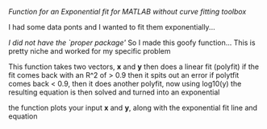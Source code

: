 *Function for an Exponential fit for MATLAB without curve fitting toolbox*

I had some data ponts and I wanted to fit them exponentially...

*I did not have the `proper package'* So I made this goofy function...
This is pretty niche and worked for my specific problem

This function takes two vectors, **x** and **y** then does a linear fit (polyfit)
if the fit comes back with an R^2 of > 0.9 then it spits out an error 
if polytfit comes back < 0.9, then it does another polyfit, now using log10(y)
the resulting equation is then solved and turned into an exponential

the function plots your input **x** and **y**, along with the exponential fit line and equation 
